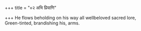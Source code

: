 +++
title = "०२ अभि प्रियाणि"

+++
He flows beholding on his way all wellbeloved sacred lore,  
     Green-tinted, brandishing his, arms.